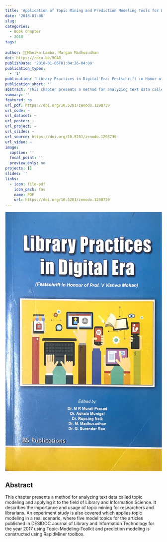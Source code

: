 ```yaml
---
title: 'Application of Topic Mining and Prediction Modeling Tools for Library and Information Science Journals'
date: '2018-01-06'
slug:
categories:
  - Book Chapter
  - 2018
tags:

author: 👩‍🔬Manika Lamba, Margam Madhusudhan
doi: https://rdcu.be/9GA6
publishDate: '2018-01-06T01:04:26-04:00'
publication_types:
  - '1'
publication: 'Library Practices in Digital Era: Festschrift in Honor of Prof. V Vishwa Mohan, BS Publications, Hyderabad'
publication_short: ''
abstract: 'This chapter presents a method for analyzing text data called topic modeling and applying it to the field of Library and Information Science. It describes the importance and usage of topic mining for researchers and librarians. An experiment study is also covered which applies topic modeling in a real scenario, where five model topics for the articles published in DESIDOC Journal of Library and Information Technology for the year 2017 using Topic-Modeling-Toolkit and prediction modeling is constructed using RapidMiner toolbox.'
summary: ''
featured: no
url_pdf: https://doi.org/10.5281/zenodo.1298739
url_code: ~
url_dataset: ~
url_poster: ~
url_project: ~
url_slides: ~
url_source: https://doi.org/10.5281/zenodo.1298739
url_video: ~
image:
  caption: ''
  focal_point: ''
  preview_only: no
projects: []
slides: ''
links:
  - icon: file-pdf
    icon_pack: fas
    name: PDF
    url: https://doi.org/10.5281/zenodo.1298739
---
```


![1](featured.jpg)

## Abstract
This chapter presents a method for analyzing text data called topic modeling and applying it to the field of Library and Information Science. It describes the importance and usage of topic mining for researchers and librarians. An experiment study is also covered which applies topic modeling in a real scenario, where five model topics for the articles published in DESIDOC Journal of Library and Information Technology for the year 2017 using Topic-Modeling-Toolkit and prediction modeling is constructed using RapidMiner toolbox.
